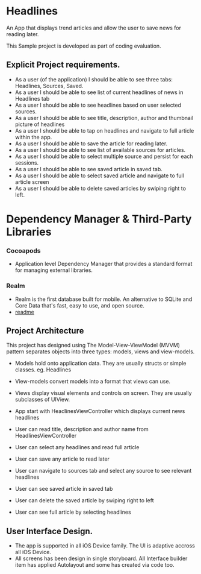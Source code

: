 # Headlines
An App that displays trend articles and allow the user to save news for reading later.

This Sample project is developed as part of coding evaluation.

## Explicit Project requirements.
-    As a user (of the application) I should be able to see three tabs: Headlines, Sources, Saved.
-    As a user I should be able to see list of current headlines of news in Headlines tab
-    As a user I should be able to see headlines based on user selected sources. 
-    As a user I should be able to see  title, description, author and thumbnail picture of headlines
-    As a user I should be able to tap on headlines and navigate to full article within the app.
-    As a user I should be able to save the article for reading later.
-    As a user I should be able to see list of available sources for articles.
-    As a user I should be able to select multiple source and persist for each sessions.
-    As a user I should be able to see saved article in saved tab.
-    As a user I should be able to select saved article and navigate to full article screen
-    As a user I should be able to delete saved articles by swiping right to left.

# Dependency Manager & Third-Party Libraries

### Cocoapods 
-   Application level Dependency Manager that provides a standard format for managing external libraries.
### Realm 
-  Realm is the first database built for mobile. An alternative to SQLite and Core Data that's fast, easy to use, and open source.
- [readme](Headlines/Headlines/Model/Doc.md)

## Project Architecture
This project has designed using The Model-View-ViewModel (MVVM) pattern separates objects into three types: models, views and view-models.

-   Models hold onto application data. They are usually structs or simple classes. eg. Headlines
-   View-models convert models into a format that views can use.
-   Views display visual elements and controls on screen. They are usually subclasses of UIView.

-   App start with HeadlinesViewController which displays current news headlines
-   User can read title, description and author name from HeadlinesViewController
-   User can select any headlines and read full article
-   User can save any article to read later
-   User can navigate to sources tab and select any source to see relevant headlines
-   User can see saved article in saved tab
-   User can delete the saved article by swiping right to left
-   User can see full article by selecting headlines

## User Interface Design.
-   The app is supported in all iOS Device family. The UI is adaptive accross all iOS Device.
-   All screens has been design in single storyboard. All Interface builder item has applied Autolayout and some has created via code too.

